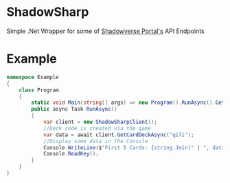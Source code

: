 # ShadowSharp
Simple .Net Wrapper for some of [Shadowverse Portal's](https://shadowverse-portal.com "Shadowverse Portal Homepage") API Endpoints

# Example
```cs
namespace Example
{
    class Program
    {
        static void Main(string[] args) => new Program().RunAsync().GetAwaiter().GetResult();
        public async Task RunAsync()
        {
            var client = new ShadowSharpClient();
            //Deck code is created via the game
            var data = await client.GetCardDeckAsync("qi7i");
            //Display some data in the Console
            Console.WriteLine($"First 5 Cards: {string.Join(" | ", data.Cards.Take(5).Select(x => $"Name: {x.Name}, Description: {x.Description}"))}");
            Console.ReadKey();
        }
    }
}
```
